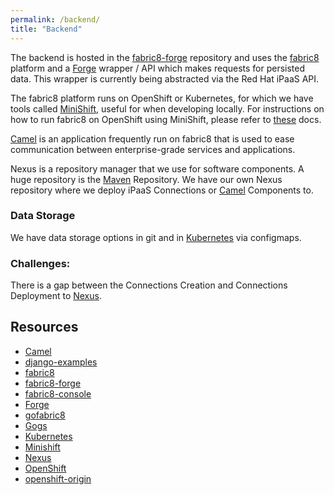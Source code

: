 ```yaml
---
permalink: /backend/
title: "Backend"
---
```


The backend is hosted in the [fabric8-forge][] repository and uses the [fabric8][] platform and a 
[Forge][] wrapper / API which makes requests for persisted data. This wrapper is currently being abstracted via the Red Hat iPaaS API.

The fabric8 platform runs on OpenShift or Kubernetes, for which we have tools called [MiniShift][], useful for when developing locally. For instructions on how to run fabric8 on OpenShift using MiniShift, please 
refer to [these](https://fabric8.io/guide/getStarted/minishift.html) docs.

[Camel][] is an application frequently run on fabric8 that is used to ease communication between enterprise-grade services and applications.

Nexus is a repository manager that we use for software components. A huge repository is the [Maven][] Repository. We have our own Nexus repository where we deploy iPaaS Connections or [Camel][] Components to.

### Data Storage
We have data storage options in git and in [Kubernetes][] via configmaps.

### Challenges:
There is a gap between the Connections Creation and Connections Deployment to [Nexus][].

## Resources
- [Camel][]
- [django-examples][]
- [fabric8][]
- [fabric8-forge][]
- [fabric8-console][]
- [Forge][]
- [gofabric8][]
- [Gogs][]
- [Kubernetes][]
- [Minishift][]
- [Nexus][]
- [OpenShift][]
- [openshift-origin][]


[Camel]: http://camel.apache.org
[django-examples]: https://github.com/fabric8io/django-examples
[fabric8]: https://fabric8.io/
[fabric8-console]: https://github.com/fabric8io/fabric8-console
[fabric8-forge]: https://github.com/fabric8io/fabric8-forge
[fabric8-forge-web]: https://github.com/fabric8io/fabric8-forge/tree/master/fabric8-forge-web
[Forge]: https://forge.jboss.org/
[Fuse]: http://developers.redhat.com/products/fuse/overview/
[gofabric8]: https://github.com/fabric8io/gofabric8
[Gogs]: https://gogs.io/
[hawtio-kubernetes]: https://github.com/hawtio/hawtio-kubernetes
[hawtio-kubernetes-api]: https://github.com/hawtio/hawtio-kubernetes-api
[Kubernetes]: http://kubernetes.io/
[Maven]: https://maven.apache.org/
[MiniShift]: https://github.com/MiniShift/minishift
[Nexus]: https://www.sonatype.com/nexus-repository-sonatype
[OpenShift]: https://www.openshift.com
[openshift-origin]: https://github.com/openshift/origin


